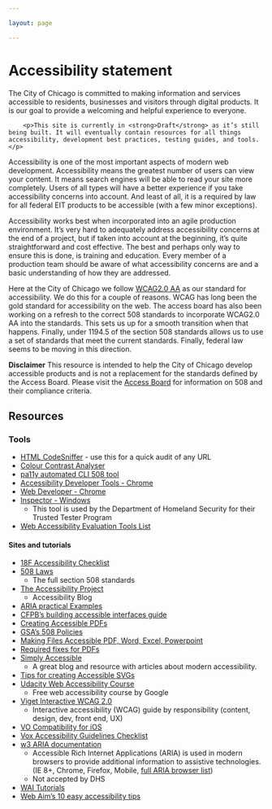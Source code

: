 ```yaml
---

layout: page

---
```

<main role="main">
    <div class="container">
        <div class="row">
            <div class="col-12">
                <h1>Accessibility statement</h1>
                <p>The City of Chicago is committed to making information and services accessible to residents, businesses and visitors through digital products. It is our goal to provide a welcoming and helpful experience to everyone.</p>

        <p>This site is currently in <strong>Draft</strong> as it’s still being built. It will eventually contain resources for all things accessibility, development best practices, testing guides, and tools.</p>

<p>Accessibility is one of the most important aspects of modern web development. Accessibility means the greatest number of users can view your content. It means search engines will be able to read your site more completely. Users of all types will have a better experience if you take accessibility concerns into account. And least of all, it is a required by law for all federal EIT products to be accessible (with a few minor exceptions).</p>

<p>Accessibility works best when incorporated into an agile production environment. It’s very hard to adequately address accessibility concerns at the end of a project, but if taken into account at the beginning, it’s quite straightforward and cost effective. The best and perhaps only way to ensure this is done, is training and education. Every member of a production team should be aware of what accessibility concerns are and a basic understanding of how they are addressed.</p>

<p>Here at the City of Chicago we follow <a href="https://www.w3.org/TR/WCAG20/">WCAG2.0 AA</a> as our standard for accessibility. We do this for a couple of reasons. WCAG has long been the gold standard for accessibility on the web. The access board has also been working on a refresh to the correct 508 standards to incorporate WCAG2.0 AA into the standards. This sets us up for a smooth transition when that happens. Finally, under 1194.5 of the section 508 standards allows us to use a set of standards that meet the current standards. Finally, federal law seems to be moving in this direction.</p>

<p><strong>Disclaimer</strong> This resource is intended to help the City of Chicago develop accessible products and is not a replacement for the standards defined by the Access Board. Please visit the <a href="http://www.access-board.gov/guidelines-and-standards/communications-and-it/about-the-section-508-standards/section-508-standards">Access Board</a> for information on 508 and their compliance criteria.</p>

<h2 id="resources">Resources</h2>

<h3 id="tools">Tools</h3>

<ul>
  <li><a href="http://squizlabs.github.io/HTML_CodeSniffer/">HTML CodeSniffer</a> - use this for a quick audit of any URL</li>
  <li><a href="http://www.paciellogroup.com/resources/contrastanalyser/">Colour Contrast Analyser</a></li>
  <li><a href="http://pa11y.org/">pa11y automated CLI 508 tool</a></li>
  <li><a href="https://chrome.google.com/webstore/detail/accessibility-developer-t/fpkknkljclfencbdbgkenhalefipecmb?hl=en">Accessibility Developer Tools - Chrome</a></li>
  <li><a href="https://chrome.google.com/webstore/detail/web-developer/bfbameneiokkgbdmiekhjnmfkcnldhhm?hl=en-US">Web Developer - Chrome</a></li>
  <li><a href="https://msdn.microsoft.com/en-us/library/windows/desktop/dd318521%28v=vs.85%29.aspx">Inspector - Windows</a>
    <ul>
      <li>This tool is used by the Department of Homeland Security for their Trusted Tester Program</li>
    </ul>
  </li>
  <li><a href="https://www.w3.org/WAI/ER/tools/">Web Accessibility Evaluation Tools List</a></li>
</ul>

<h4 id="sites-and-tutorials">Sites and tutorials</h4>
<ul>
  <li><a href="./checklist">18F Accessibility Checklist</a></li>
  <li><a href="http://www.access-board.gov/guidelines-and-standards/communications-and-it/about-the-section-508-standards/section-508-standards">508 Laws</a>
    <ul>
      <li>The full section 508 standards</li>
    </ul>
  </li>
  <li><a href="http://a11yproject.com/">The Accessibility Project</a>
    <ul>
      <li>Accessibility Blog</li>
    </ul>
  </li>
  <li><a href="http://heydonworks.com/practical_aria_examples/">ARIA practical Examples</a></li>
  <li><a href="http://cfpb.github.io/design-manual/guides/accessible-interfaces.html">CFPB’s building accessible interfaces guide</a></li>
  <li><a href="http://www.section508.va.gov/support/tutorials/pdf/index.asp">Creating Accessible PDFs</a></li>
  <li><a href="http://www.gsa.gov/portal/content/105254">GSA’s 508 Policies</a></li>
  <li><a href="http://www.hhs.gov/web/section-508/making-files-accessible/index.html">Making Files Accessible PDF, Word, Excel, Powerpoint</a></li>
  <li><a href="http://www.hhs.gov/web/section-508/making-files-accessible/pdf-required/index.html">Required fixes for PDFs</a></li>
  <li><a href="http://simplyaccessible.com/archives/">Simply Accessible</a>
    <ul>
      <li>A great blog and resource with articles about modern accessibility.</li>
    </ul>
  </li>
  <li><a href="http://www.sitepoint.com/tips-accessible-svg/">Tips for creating Accessible SVGs</a></li>
  <li><a href="https://www.udacity.com/course/web-accessibility--ud891">Udacity Web Accessibility Course</a>
    <ul>
      <li>Free web accessibility course by Google</li>
    </ul>
  </li>
  <li><a href="http://code.viget.com/interactive-wcag/#responsibility=&amp;level=aa">Viget Interactive WCAG 2.0</a>
    <ul>
      <li>Interactive accessibility (WCAG) guide by responsibility (content, design, dev, front end, UX)</li>
    </ul>
  </li>
  <li><a href="http://pauljadam.com/demos/voiceover-ios-html-aria-support.html">VO Compatibility for iOS</a></li>
  <li><a href="http://accessibility.voxmedia.com/">Vox Accessibility Guidelines Checklist</a></li>
  <li><a href="http://www.w3.org/html/wg/drafts/html/master/dom.html#wai-aria">w3 ARIA documentation</a>
    <ul>
      <li>Accessible Rich Internet Applications (ARIA) is used in modern browsers to provide additional information to assistive technologies. (IE 8+, Chrome, Firefox, Mobile, <a href="http://caniuse.com/#feat=wai-aria">full ARIA browser list</a>)</li>
      <li>Not accepted by DHS</li>
    </ul>
  </li>
  <li><a href="http://www.w3.org/WAI/tutorials/">WAI Tutorials</a></li>
  <li><a href="http://webaim.org/blog/10-easy-accessibility-tips/">Web Aim’s 10 easy accessibility tips</a></li>
</ul>
            </div>
        </div>
    </div>
</main>